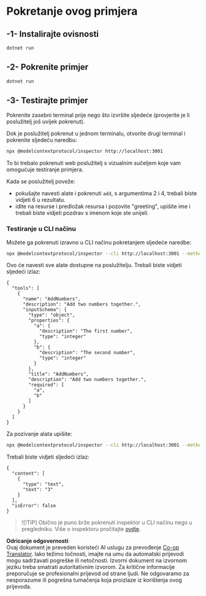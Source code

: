 <!--
CO_OP_TRANSLATOR_METADATA:
{
  "original_hash": "b97c5e77cede68533d7a92d0ce89bc0a",
  "translation_date": "2025-05-17T11:59:28+00:00",
  "source_file": "03-GettingStarted/05-sse-server/solution/dotnet/README.md",
  "language_code": "hr"
}
-->
# Pokretanje ovog primjera

## -1- Instalirajte ovisnosti

```bash
dotnet run
```

## -2- Pokrenite primjer

```bash
dotnet run
```

## -3- Testirajte primjer

Pokrenite zasebni terminal prije nego što izvršite sljedeće (provjerite je li poslužitelj još uvijek pokrenut).

Dok je poslužitelj pokrenut u jednom terminalu, otvorite drugi terminal i pokrenite sljedeću naredbu:

```bash
npx @modelcontextprotocol/inspector http://localhost:3001
```

To bi trebalo pokrenuti web poslužitelj s vizualnim sučeljem koje vam omogućuje testiranje primjera.

Kada se poslužitelj poveže:

- pokušajte navesti alate i pokrenuti `add`, s argumentima 2 i 4, trebali biste vidjeti 6 u rezultatu.
- idite na resurse i predložak resursa i pozovite "greeting", upišite ime i trebali biste vidjeti pozdrav s imenom koje ste unijeli.

### Testiranje u CLI načinu

Možete ga pokrenuti izravno u CLI načinu pokretanjem sljedeće naredbe:

```bash 
npx @modelcontextprotocol/inspector --cli http://localhost:3001 --method tools/list
```

Ovo će navesti sve alate dostupne na poslužitelju. Trebali biste vidjeti sljedeći izlaz:

```text
{
  "tools": [
    {
      "name": "AddNumbers",
      "description": "Add two numbers together.",
      "inputSchema": {
        "type": "object",
        "properties": {
          "a": {
            "description": "The first number",
            "type": "integer"
          },
          "b": {
            "description": "The second number",
            "type": "integer"
          }
        },
        "title": "AddNumbers",
        "description": "Add two numbers together.",
        "required": [
          "a",
          "b"
        ]
      }
    }
  ]
}
```

Za pozivanje alata upišite:

```bash
npx @modelcontextprotocol/inspector --cli http://localhost:3001 --method tools/call --tool-name AddNumbers --tool-arg a=1 --tool-arg b=2
```

Trebali biste vidjeti sljedeći izlaz:

```text
{
  "content": [
    {
      "type": "text",
      "text": "3"
    }
  ],
  "isError": false
}
```

> ![!TIP]
> Obično je puno brže pokrenuti inspektor u CLI načinu nego u pregledniku.
> Više o inspektoru pročitajte [ovdje](https://github.com/modelcontextprotocol/inspector).

**Odricanje odgovornosti**:  
Ovaj dokument je preveden koristeći AI uslugu za prevođenje [Co-op Translator](https://github.com/Azure/co-op-translator). Iako težimo točnosti, imajte na umu da automatski prijevodi mogu sadržavati pogreške ili netočnosti. Izvorni dokument na izvornom jeziku treba smatrati autoritativnim izvorom. Za kritične informacije preporučuje se profesionalni prijevod od strane ljudi. Ne odgovaramo za nesporazume ili pogrešna tumačenja koja proizlaze iz korištenja ovog prijevoda.